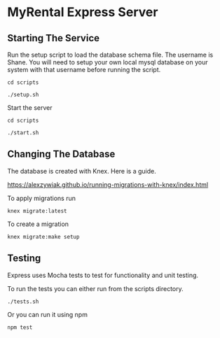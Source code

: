 # MyRental Express Server

## Starting The Service

Run the setup script to load the database schema file. The username is Shane. You will need to setup your own local
mysql database on your system with that username before running the script.

```
cd scripts

./setup.sh

```

Start the server

```
cd scripts

./start.sh

```

## Changing The Database

The database is created with Knex. Here is a guide.

https://alexzywiak.github.io/running-migrations-with-knex/index.html

To apply migrations run

```
knex migrate:latest

```

To create a migration

```
knex migrate:make setup

```

## Testing

Express uses Mocha tests to test for functionality and unit testing.

To run the tests you can either run from the scripts directory.   

```
./tests.sh

```
Or you can run it using npm

```
npm test

```
